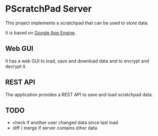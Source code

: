 # PScratchPad Server

This project implements a scratchpad that can be used to store data.

It is based on [Google App Engine](https://cloud.google.com/appengine/docs).

## Web GUI

It has a web GUI to load, save and download data and to encrypt and decrypt it.

## REST API

The application provides a REST API to save and load scratchpad data.

## TODO

* check if another user changed data since last load
* diff / merge if server contains other data
  